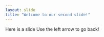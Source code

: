 ```yaml
---
layout: slide
title: "Welcome to our second slide!"
---
```

Here is a slide
Use the left arrow to go back!
